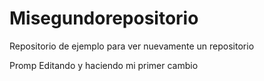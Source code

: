 # Misegundorepositorio
Repositorio de ejemplo para ver nuevamente un repositorio

Promp Editando y haciendo mi primer cambio
